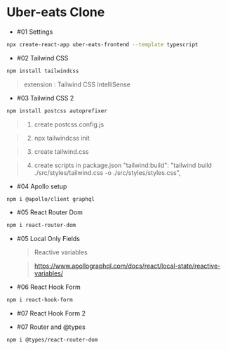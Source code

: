 # Uber-eats Clone

- #01 Settings

```bash
npx create-react-app uber-eats-frontend --template typescript
```

- #02 Tailwind CSS

```bash
npm install tailwindcss
```

> extension : Tailwind CSS IntelliSense

- #03 Tailwind CSS 2

```bash
npm install postcss autoprefixer
```

> 1. create postcss.config.js

> 2. npx tailwindcss init

> 3. create tailwind.css

> 4. create scripts in package.json
>    "tailwind:build": "tailwind build ./src/styles/tailwind.css -o ./src/styles/styles.css",

- #04 Apollo setup

```bash
npm i @apollo/client graphql
```

- #05 React Router Dom

```bash
npm i react-router-dom
```

- #05 Local Only Fields

  > Reactive variables

  > https://www.apollographql.com/docs/react/local-state/reactive-variables/

- #06 React Hook Form

```bash
npm i react-hook-form
```

- #07 React Hook Form 2

- #07 Router and @types

```bash
npm i @types/react-router-dom
```
